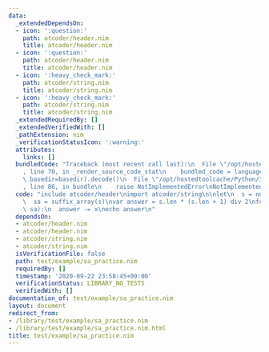 ```yaml
---
data:
  _extendedDependsOn:
  - icon: ':question:'
    path: atcoder/header.nim
    title: atcoder/header.nim
  - icon: ':question:'
    path: atcoder/header.nim
    title: atcoder/header.nim
  - icon: ':heavy_check_mark:'
    path: atcoder/string.nim
    title: atcoder/string.nim
  - icon: ':heavy_check_mark:'
    path: atcoder/string.nim
    title: atcoder/string.nim
  _extendedRequiredBy: []
  _extendedVerifiedWith: []
  _pathExtension: nim
  _verificationStatusIcon: ':warning:'
  attributes:
    links: []
  bundledCode: "Traceback (most recent call last):\n  File \"/opt/hostedtoolcache/Python/3.8.5/x64/lib/python3.8/site-packages/onlinejudge_verify/documentation/build.py\"\
    , line 70, in _render_source_code_stat\n    bundled_code = language.bundle(stat.path,\
    \ basedir=basedir).decode()\n  File \"/opt/hostedtoolcache/Python/3.8.5/x64/lib/python3.8/site-packages/onlinejudge_verify/languages/nim.py\"\
    , line 86, in bundle\n    raise NotImplementedError\nNotImplementedError\n"
  code: "include atcoder/header\nimport atcoder/string\n\nlet\n  s = nextString()\n\
    \  sa = suffix_array(s)\nvar answer = s.len * (s.len + 1) div 2\nfor x in lcp_array(s,\
    \ sa):\n  answer -= x\necho answer\n"
  dependsOn:
  - atcoder/header.nim
  - atcoder/header.nim
  - atcoder/string.nim
  - atcoder/string.nim
  isVerificationFile: false
  path: test/example/sa_practice.nim
  requiredBy: []
  timestamp: '2020-09-22 23:58:45+09:00'
  verificationStatus: LIBRARY_NO_TESTS
  verifiedWith: []
documentation_of: test/example/sa_practice.nim
layout: document
redirect_from:
- /library/test/example/sa_practice.nim
- /library/test/example/sa_practice.nim.html
title: test/example/sa_practice.nim
---
```

